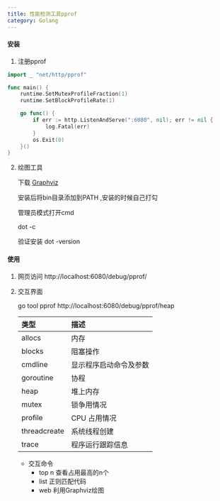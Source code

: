 ```yaml
---
title: 性能检测工具pprof
category: Golang
---
```




#### 安装

1. 注册pprof

```go
import _ "net/http/pprof"

func main() {
   	runtime.SetMutexProfileFraction(1)
	runtime.SetBlockProfileRate(1)

	go func() {
		if err := http.ListenAndServe(":6080", nil); err != nil {
			log.Fatal(err)
		}
		os.Exit(0)
	}() 
}
```

2. 绘图工具

   下载 [Graphviz](https://www2.graphviz.org/Packages/stable/windows/10/cmake/Release/x64/graphviz-install-2.44.1-win64.exe)

   安装后将bin目录添加到PATH ,安装的时候自己打勾

   管理员模式打开cmd 

   dot -c
   
   验证安装 dot -version
   
   

#### 使用

1. 网页访问 http://localhost:6080/debug/pprof/

2. 交互界面

   go tool pprof http://localhost:6080/debug/pprof/heap

   | 类型         | 描述                   |
   | :----------- | :--------------------- |
   | allocs       | 内存                   |
   | blocks       | 阻塞操作               |
   | cmdline      | 显示程序启动命令及参数 |
   | goroutine    | 协程                   |
   | heap         | 堆上内存               |
   | mutex        | 锁争用情况             |
   | profile      | CPU 占用情况           |
   | threadcreate | 系统线程创建           |
   | trace        | 程序运行跟踪信息       |

   - 交互命令
     - top n   查看占用最高的n个
     - list 正则匹配代码
     - web   利用Graphviz绘图